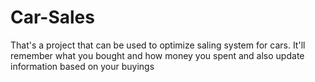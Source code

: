 # Car-Sales
That's a project that can be used to optimize saling system for cars.
It'll remember what you bought and how money you spent and also update information based on your buyings
